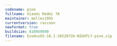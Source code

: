 ```yaml
---
codename: pine
fullname: Xiaomi Redmi 7A
maintainer: melles1991
currentversion: raccoon
newformat: true
buildsize: 818959040
filename: ExodusOS-18.1-20220726-NIGHTLY-pine.zip
---
```

